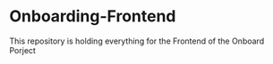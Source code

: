 # Onboarding-Frontend
This repository is holding everything for the Frontend of the Onboard Porject
